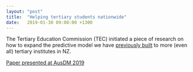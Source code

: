```yaml
---
layout: "post"
title:  "Helping tertiary students nationwide"
date:   2019-01-30 09:08:00 +1300
---
```


The Tertiary Education Commission (TEC) initiated a piece of research on how to expand the predictive model we have [previously built](2018-05-14-predicting-student-dropout) to more (even all) tertiary institutes in NZ. 

[Paper presented at AusDM 2019](https://link.springer.com/chapter/10.1007/978-981-15-1699-3_20)